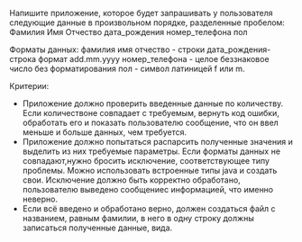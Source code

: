 Напишите приложение, которое будет запрашивать у пользователя следующие данные в произвольном порядке,
разделенные пробелом: Фамилия Имя Отчество дата_рождения номер_телефона пол

Форматы данных: фамилия имя отчество - строки дата_рождения- строка формат аdd.mm.yyyy
номер_телефона - целое беззнаковое число без форматирования пол - символ латиницей f или m.

Критерии:

* Приложение должно проверить введенные данные по количеству. Если количествоне совпадает с требуемым,
  вернуть код ошибки, обработать его и показать пользователю сообщение, что он ввел меньше и больше
  данных, чем требуется.
* Приложение должно попытаться распарсить полученные значения и выделить из них требуемые параметры.
  Если форматы данных не совпадают,нужно бросить исключение, соответствующее типу проблемы. Можно
  использовать встроенные типы java и создать свои. Исключение должно быть корректно обработано,
  пользователю выведено сообщениес информацией, что именно неверно.
* Если всё введено и обработано верно, должен создаться файл с названием, равным фамилии, в него в одну
  строку должны записаться полученные данные, вида.